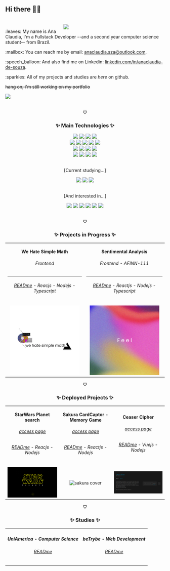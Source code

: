 <div>
  <h2>Hi there 👋🏿</h2>
  </br>
  <img width="320px" align="right" atl="good" src="https://media.giphy.com/media/11ISwbgCxEzMyY/giphy.gif">
  <p>:leaves: My name is Ana Claudia, I'm a Fullstack Developer --and a second year computer science student-- from Brazil.</p>
  <p>:mailbox: You can reach me by email: <a target="_blank" href=mailto:anaclaudia.sza@outlook.com?subject=subject-Hi!>anaclaudia.sza@outlook.com</a>.</p>
  <p>:speech_balloon: And also find me on Linkedin: <a align="center" href="https://www.linkedin.com/in/anaclaudia-de-souza"> linkedin.com/in/anaclaudia-de-souza</a>.</p>
  <p>:sparkles: All of my projects and studies are <i>here</i> on github.</p>
  <p><del>hang on, i'm still working on my portfolio</del></p>
  <img src="https://img.shields.io/badge/OS-Linux-informational?logo=linux&logoColor=white">
</div>
<br/>
<p align="center">♡</p>
<div align="center">
  <h3> ✨ Main Technologies ✨ </h3>
  <img src="https://img.shields.io/badge/-Nodejs-black?style=flat-square&logo=nodedotjs">
  <img src="https://img.shields.io/badge/-JavaScript-black?style=flat-square&logo=javascript">
  <img src="https://img.shields.io/badge/-Typescript-black?style=flat-square&logo=typescript">
  <img src="https://img.shields.io/badge/-Python-black?style=flat-square&logo=python">
  <br/>
  <img src="https://img.shields.io/badge/-Docker-black?style=flat-square&logo=docker">
  <img src="https://img.shields.io/badge/-React-black?style=flat-square&logo=react">
  <img src="https://img.shields.io/badge/-Vue.js-black?style=flat-square&logo=vuedotjs">
  <img src="https://img.shields.io/badge/-Axios-black?style=flat-square&logo=axios">
  <img src="https://img.shields.io/badge/-Swagger-black?style=flat-square&logo=swagger">
  <br/>
  <img src="https://img.shields.io/badge/-MySQL-black?style=flat-square&logo=mysql">
  <img src="https://img.shields.io/badge/-MongoDB-black?style=flat-square&logo=mongodb">
  <img src="https://img.shields.io/badge/-PostgreSQL-black?style=flat-square&logo=postgresql">
  <img src="https://img.shields.io/badge/-Express-black?style=flat-square&logo=express">
  <br />
  <img src="https://img.shields.io/badge/-Jest-black?style=flat-square&logo=jest">
  <img src="https://img.shields.io/badge/-Pytest-black?style=flat-square&logo=pytest">
  <img src="https://img.shields.io/badge/-Mocha-black?style=flat-square&logo=mocha">
  <img src="https://img.shields.io/badge/-Chai-black?style=flat-square&logo=chai">
 </div>
 <br/>
 <div align="center">
  <p> [Current studying...]</p>
  <img src="https://img.shields.io/badge/-C++-black?style=flat-square&logo=cplusplus">
  <img src="https://img.shields.io/badge/-Java-black?style=flat-square&logo=java">
  <img src="https://img.shields.io/badge/-Spring%20Boot%20-black?style=flat-square&logo=springboot">
</div>
<br/>
<div align="center">
  <p> [And interested in...]</p>
  <img src="https://img.shields.io/badge/-AmazonAWS-black?style=flat-square&logo=amazonaws">
  <img src="https://img.shields.io/badge/-Redis-black?style=flat-square&logo=redis">
  <img src="https://img.shields.io/badge/-Ruby%20On%20Rails-black?style=flat-square&logo=rubyonrails">
  <img src="https://img.shields.io/badge/-Django-black?style=flat-square&logo=django">
  <img src="https://img.shields.io/badge/-Next.js-black?style=flat-square&logo=nextdotjs">
  <img src="https://img.shields.io/badge/-Go-black?style=flat-square&logo=go">
</div>
<br/>
<p align="center">♡</p>
<div align="center">
  <h3> ✨ Projects in Progress ✨ </h3>
  <table>
  <tr>
     <th>
      <p>We Hate Simple Math</p>
       <h6>Frontend</h6>
      <hr/>
      <h6><a href="https://github.com/itscacauinpt/we-hate-simple-math#readme">READme</a> - Reacjs - Nodejs - Typescript</h6>
    </th>
    <th>
      <p>Sentimental Analysis</p>
      <h6>Frontend - AFINN-111</h6>
      <hr/>
      <h6><a href="https://github.com/itscacauinpt/sentimental-analysis#readme">READme</a> - Reactjs - Nodejs - Typescript</h6>
    </th>
  </tr>
  <tr>
    <td align="center">
      <img src="https://raw.githubusercontent.com/itscacauinpt/itscacauinpt/media/math.cover.png" alt="math anxiety cover" width="220px">
    </td>
    <td align="center">
      <img src="https://raw.githubusercontent.com/itscacauinpt/itscacauinpt/media/feeling-cvr.png" alt="cover feel" width="220px">
    </td>
  </tr>
</table>
  <p align="center">♡</p>
  <h3> ✨ Deployed Projects ✨ </h3>
<table>
  <tr>
     <th>
      <p>StarWars Planet search</p>
       <h6><a href="https://starwars-planet-search.surge.sh">access page</a></h6>
      <h6><a href="github.com/itscacauinpt/starwars-planet-search#readme">READme</a> - Reacjs - Nodejs</h6>
    </th>
    <th>
      <p>Sakura CardCaptor - Memory Game</p>
      <h6><a href="https://sakura-memory-game.vercel.app">access page</a></h6>
      <h6><a href="https://github.com/itscacauinpt/sakura-memorygame#readme">READme</a> - Reactjs - Nodejs</h6>
    </th>
    <th>
      <p>Ceaser Cipher</p>
      <h6><a href="caesercipher.vercel.app">access page</a></h6>
      <h6><a href="https://github.com/itscacauinpt/caesercipher#readme">READme</a> - Vuejs - Nodejs</h6>
    </th>
  </tr>
  <tr>
    <td align="center">
      <img src="https://github.com/itscacauinpt/starwars-planet-search/blob/main/starwars-preview.png" alt="star wars cover" width="280px">
    </td>
    <td align="center">
      <img src="https://github.com/itscacauinpt/sakura-memorygame/blob/main-prod/assets/sakura-menu.png" alt="sakura cover" width="280px">
    </td>
    <td align="center">
      <img src="https://raw.githubusercontent.com/itscacauinpt/itscacauinpt/media/caesercipher-cover.png" alt="caeser cipher cover" width="280px">
    </td>
  </tr>
 </table>
  <p align="center">♡</p>
  <h3> ✨ Studies ✨ </h3>
  <table>
    <tr>
      <th>
        <h5>UniAmerica - Computer Science</h5>
        <h6><a href="https://github.com/itscacauinpt/super-cuddly-computer-science">READme</a></h6>
      </th>
      <th>
        <h5>beTrybe - Web Development</h5>
        <h6><a href="https://github.com/itscacauinpt/super-duper-trybe">READme</a></h6>
      </th>
  </table>
</div>
<!-- <img src="http://github-readme-streak-stats.herokuapp.com?user=itscacauinpt&theme=highcontrast&locale=pt-br" > -->
